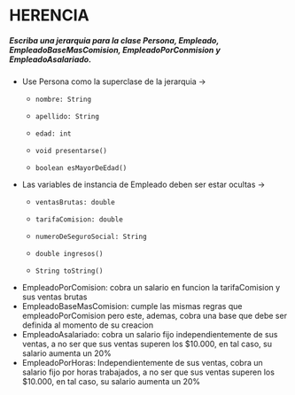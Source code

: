 # HERENCIA

##### Escriba una jerarquia para la clase Persona, Empleado, EmpleadoBaseMasComision, EmpleadoPorConmision y EmpleadoAsalariado.

- Use Persona como la superclase de la jerarquia ->
  - 	nombre: String
  - 	apellido: String
  - 	edad: int
  - 	void presentarse()
  - 	boolean esMayorDeEdad()

- Las variables de instancia de Empleado deben ser estar ocultas ->
  - 	ventasBrutas: double
  - 	tarifaComision: double
  - 	numeroDeSeguroSocial: String
  - 	double ingresos()
  - 	String toString()

- EmpleadoPorComision: cobra un salario en funcion la tarifaComision y sus ventas brutas
- EmpleadoBaseMasComision: cumple las mismas regras que empleadoPorComision pero este, ademas, cobra una base que debe ser definida al momento de su creacion
- EmpleadoAsalariado: cobra un salario fijo independientemente de sus ventas, a no ser que sus ventas superen los $10.000, en tal caso, su salario aumenta un 20%
- EmpleadoPorHoras: Independientemente de sus ventas, cobra un salario fijo por horas trabajados, a no ser que sus ventas superen los $10.000, en tal caso, su salario aumenta un 20%